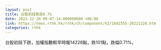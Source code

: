 ```yaml
---
layout: post
title: 台股初段跌逾0.7%
date: 2022-12-28 09:07:14.000000000 +08:00
link: https://news.rthk.hk/rthk/ch/component/k2/1681555-20221228.htm
categories: rthk
---
```


台股初段下跌，加權指數較早時報14226點，跌101點，跌幅0.71%。
